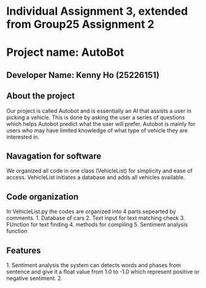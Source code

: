 <h1>Individual Assignment 3, extended from Group25 Assignment 2</h1>
<h1>Project name: AutoBot</h1>
<h2>Developer Name: Kenny Ho (25226151)</h2>


<h2>About the project</h2>
Our project is called Autobot and is essentially an AI that assists a user in picking a vehicle. This is done by asking the user a series of questions which helps Autobot predict what the user will prefer. Autobot is mainly for users who may have limited knowledge of what type of vehicle they are interested in.

<h2>Navagation for software</h2>
We organized all code in one class (VehicleList) for simplicity and ease of access. VehicleList initiates a database and adds all vehicles available. 
<h2>Code organization</h2>
In VehicleList.py the codes are organized into 4 parts sepearted by comments.
1. Database of cars
2. Text input for text matching check
3. FUnction for text finding 
4. methods for compiling 
5. Sentiment analysis function

<h2>Features</h2>
1. Sentiment analysis
the system can detects words and phases from sentence and give it a float value from 1.0 to -1.0 which represent positive or negative sentiment. 
2. 


